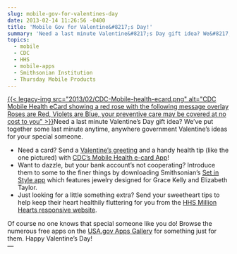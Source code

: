 ```yaml
---
slug: mobile-gov-for-valentines-day
date: 2013-02-14 11:26:56 -0400
title: 'Mobile Gov for Valentine&#8217;s Day!'
summary: 'Need a last minute Valentine&#8217;s Day gift idea? We&#8217;ve put together some last minute anytime, anywhere government Valentine&#8217;s ideas for your special'
topics:
  - mobile
  - CDC
  - HHS
  - mobile-apps
  - Smithsonian Institution
  - Thursday Mobile Products
---
```


[{{< legacy-img src="2013/02/CDC-Mobile-health-ecard.png" alt="CDC Mobile Health eCard showing a red rose with the following message overlay Roses are Red, Violets are Blue, your preventive care may be covered at no cost to you" >}}](https://s3.amazonaws.com/digitalgov/_legacy-img/2013/02/CDC-Mobile-health-ecard.png)Need a last minute Valentine&#8217;s Day gift idea? We&#8217;ve put together some last minute anytime, anywhere government Valentine&#8217;s ideas for your special someone.

  * Need a card? Send a [Valentine&#8217;s greeting](http://t.cdc.gov/ecards/browse.aspx?category=216) and a handy health tip (like the one pictured) with [CDC&#8217;s Mobile Health e-card App](http://www.cdc.gov/mobile/iPhoneApps/promos/mobile_applications.html)!
  * Want to dazzle,  but your bank account&#8217;s not cooperating? Introduce them to some to the finer things by downloading Smithsonian&#8217;s [Set in Style app](http://staging.apps.usa.gov/set-in-style.shtml) which features jewelry designed for Grace Kelly and Elizabeth Taylor.
  * Just looking for a little something extra? Send your sweetheart tips to help keep their heart healthily fluttering for you from the [HHS Million Hearts responsive website](http://millionhearts.hhs.gov/index.html).

<div>
  Of course no one knows that special someone like you do! Browse the numerous free apps on the <a href="http://apps.usa.gov/">USA.gov Apps Gallery</a> for something  just for them. Happy Valentine&#8217;s Day!
</div>

<div dir="ltr">
  &#8212;
</div>